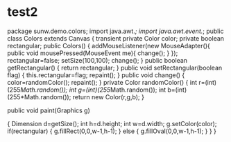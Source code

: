 # test2

package sunw.demo.colors;
import java.awt.*;
import java.awt.event.*;
public class Colors extends Canvas
{
transient private Color color;
private boolean rectangular;
public Colors()
{
addMouseListener(new MouseAdapter(){
public void mousePressed(MouseEvent me){
change(); }
});
rectangular=false;
setSize(100,100);
change();
}
public boolean getRectangular()
{
return rectangular;
}
public void setRectangular(boolean flag)
{
this.rectangular=flag;
repaint();
}
public void change()
{
color=randomColor();
repaint();
}
private Color randomColor()
{
int r=(int)(255*Math.random());
int g=(int)(255*Math.random());
int b=(int)(255*Math.random());
return new Color(r,g,b);
}

public void paint(Graphics g)

{
Dimension d=getSize();
int h=d.height;
int w=d.width;
g.setColor(color);
if(rectangular)
{
g.fillRect(0,0,w-1,h-1);
}
else
{
g.fillOval(0,0,w-1,h-1);
}
}
}
